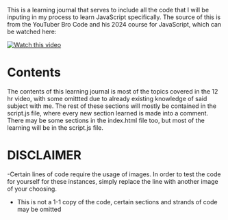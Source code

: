 This is a learning journal that serves to include all the code that I will be inputing in my process to learn JavaScript specifically. The source of this is from the YouTuber Bro Code and his 2024 course for JavaScript, which can be watched here: 

[![Watch this video](https://img.youtube.com/vi/lfmg-EJ8gm4/0.jpg)](https://youtu.be/lfmg-EJ8gm4)


# Contents
The contents of this learning journal is most of the topics covered in the 12 hr video, with some omittted due to already existing knowledge of said subject with me. The rest of these sections will mostly be contained in the script.js file, where every new section learned is made into a comment. There may be some sections in the index.html file too, but most of the learning will be in the script.js file.

# DISCLAIMER
-Certain lines of code require the usage of images. In order to test the code for yourself for these instances, simply replace the line with another image of your choosing.
- This is not a 1-1 copy of the code, certain sections and strands of code may be omitted
